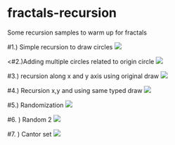 # fractals-recursion
Some recursion samples to warm up for fractals

#1.) Simple recursion to draw circles
<img src="https://media.giphy.com/media/26ufnPuoxTE5vKvBK/giphy.gif"/>

<#2.)Adding multiple circles related to origin circle
<img src="https://media.giphy.com/media/l0MYQXjyp0eTLHlPq/giphy.gif"/>

#3.) recursion along x and y axis using original draw
<img src="https://media.giphy.com/media/3o6Ztdh4ZOP8JQrk5O/giphy.gif"/>

#4.) Recursion x,y and using same typed draw
<img src="https://media.giphy.com/media/3oz8xNqh11IhSxO0co/giphy.gif"/>

#5.) Randomization
<img src="https://media.giphy.com/media/26uf4LLF47fBixKzm/giphy.gif"/>

#6. ) Random 2
<img src="https://media.giphy.com/media/3o7TKAey2b5pBOVeuc/giphy.gif"/>

#7. ) Cantor set
<img src="https://media.giphy.com/media/l0MYJd2RDYmWDwusg/giphy.gif"/>